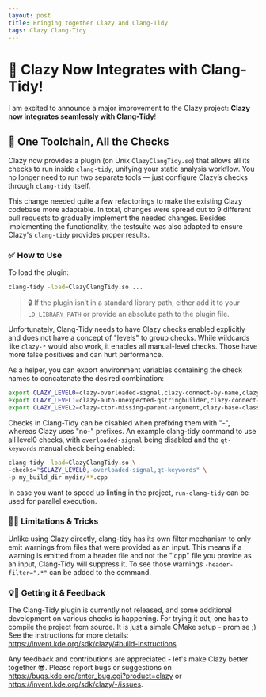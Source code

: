```yaml
---
layout: post
title: Bringing together Clazy and Clang-Tidy
tags: Clazy Clang-Tidy
---
```


# 🎉 Clazy Now Integrates with Clang-Tidy!

I am excited to announce a major improvement to the Clazy project: **Clazy now integrates seamlessly with Clang-Tidy**!

## 🧩 One Toolchain, All the Checks

Clazy now provides a plugin (on Unix `ClazyClangTidy.so`) that allows all its checks to run inside `clang-tidy`, unifying your static analysis workflow.
You no longer need to run two separate tools — just configure Clazy’s checks through `clang-tidy` itself.

This change needed quite a few refactorings to make the existing Clazy codebase more adaptable.
In total, changes were spread out to 9 different pull requests to gradually implement the needed changes.
Besides implementing the functionality, the testsuite was also adapted to ensure Clazy's `clang-tidy` provides proper results.

### ✅ How to Use

To load the plugin:

```sh
clang-tidy -load=ClazyClangTidy.so ...
```

> 🔒 If the plugin isn’t in a standard library path, either add it to your `LD_LIBRARY_PATH` or provide an absolute path to the plugin file.

Unfortunately, Clang-Tidy needs to have Clazy checks enabled explicitly and does not have a concept of "levels" to group checks.
While wildcards like `clazy-*` would also work, it enables all manual-level checks. Those have more false positives and can hurt performance.

As a helper, you can export environment variables containing the check names to concatenate the desired combination:

```bash
export CLAZY_LEVEL0=clazy-overloaded-signal,clazy-connect-by-name,clazy-connect-non-signal,clazy-qstring-comparison-to-implicit-char,clazy-wrong-qevent-cast,clazy-lambda-in-connect,clazy-lambda-unique-connection,clazy-qdatetime-utc,clazy-qgetenv,clazy-qstring-insensitive-allocation,clazy-fully-qualified-moc-types,clazy-unused-non-trivial-variable,clazy-connect-not-normalized,clazy-mutable-container-key,clazy-qenums,clazy-qmap-with-pointer-key,clazy-qstring-ref,clazy-strict-iterators,clazy-writing-to-temporary,clazy-container-anti-pattern,clazy-qcolor-from-literal,clazy-qfileinfo-exists,clazy-qstring-arg,clazy-empty-qstringliteral,clazy-qt-macros,clazy-temporary-iterator,clazy-wrong-qglobalstatic,clazy-lowercase-qml-type-name,clazy-no-module-include,clazy-use-static-qregularexpression
export CLAZY_LEVEL1=clazy-auto-unexpected-qstringbuilder,clazy-connect-3arg-lambda,clazy-const-signal-or-slot,clazy-detaching-temporary,clazy-foreach,clazy-incorrect-emit,clazy-install-event-filter,clazy-non-pod-global-static,clazy-post-event,clazy-qdeleteall,clazy-qlatin1string-non-ascii,clazy-qproperty-without-notify,clazy-qstring-left,clazy-range-loop-detach,clazy-range-loop-reference,clazy-returning-data-from-temporary,clazy-rule-of-two-soft,clazy-child-event-qobject-cast,clazy-virtual-signal,clazy-overridden-signal,clazy-qhash-namespace,clazy-skipped-base-method,clazy-readlock-detaching
export CLAZY_LEVEL2=clazy-ctor-missing-parent-argument,clazy-base-class-event,clazy-copyable-polymorphic,clazy-function-args-by-ref,clazy-function-args-by-value,clazy-global-const-char-pointer,clazy-implicit-casts,clazy-missing-qobject-macro,clazy-missing-typeinfo,clazy-old-style-connect,clazy-qstring-allocations,clazy-returning-void-expression,clazy-rule-of-three,clazy-virtual-call-ctor,clazy-static-pmf
```

Checks in Clang-Tidy can be disabled when prefixing them with "-", whereas Clazy uses "no-" prefixes.
An example clang-tidy command to use all level0 checks, with `overloaded-signal` being disabled and the `qt-keywords` manual check being enabled:

```bash
clang-tidy -load=ClazyClangTidy.so \
-checks="$CLAZY_LEVEL0,-overloaded-signal,qt-keywords" \
-p my_build_dir mydir/**.cpp
```

In case you want to speed up linting in the project, `run-clang-tidy` can be used for parallel execution.

### 🚧✨ Limitations & Tricks

Unlike using Clazy directly, clang-tidy has its own filter mechanism to only emit warnings from files that were provided as an input.
This means if a warning is emitted from a header file and not the ".cpp" file you provide as an input, Clang-Tidy will suppress it.
To see those warnings `-header-filter=".*"` can be added to the command.

### 💡💬 Getting it & Feedback

The Clang-Tidy plugin is currently not released, and some additional development on various checks is happening.
For trying it out, one has to compile the project from source. It is just a simple CMake setup - promise ;)
See the instructions for more details: <https://invent.kde.org/sdk/clazy/#build-instructions>

Any feedback and contributions are appreciated - let's make Clazy better together 😎.
Please report bugs or suggestions on <https://bugs.kde.org/enter_bug.cgi?product=clazy> or <https://invent.kde.org/sdk/clazy/-/issues>.
